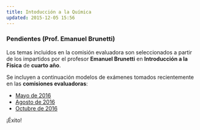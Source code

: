 ```yaml
---
title: Intoducción a la Química
updated: 2015-12-05 15:56
---
```


### Pendientes (Prof. Emanuel Brunetti) 

Los temas incluidos en la comisión evaluadora son seleccionados a partir de los impartidos por el profesor **Emanuel Brunetti** en **Introducción a la Física** de **cuarto año**. 

Se incluyen a continuación modelos de exámenes tomados recientemente en las **comisiones evaluadoras**: 

* [Mayo de 2016](../medocs/5iqui/2016_05_16_com_eva_int_quimica_brunetti.pdf)
* [Agosto de 2016](../medocs/5iqui/2016_08_01_com_eva_int_quimica_brunetti.pdf)
* [Octubre de 2016](../medocs/5iqui/2016_10_com_eva_int_quimica_brunetti.pdf)

¡Éxito!
